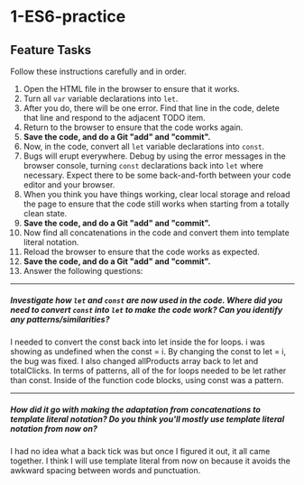 # 1-ES6-practice

## Feature Tasks

Follow these instructions carefully and in order.

1. Open the HTML file in the browser to ensure that it works.
2. Turn all `var` variable declarations into `let`.
3. After you do, there will be one error. Find that line in the code, delete that line and respond to the adjacent TODO item.
4. Return to the browser to ensure that the code works again.
5. **Save the code, and do a Git "add" and "commit".**
6. Now, in the code, convert all `let` variable declarations into `const`.
7. Bugs will erupt everywhere. Debug by using the error messages in the browser console, turning `const` declarations back into `let` where necessary. Expect there to be some back-and-forth between your code editor and your browser.
8. When you think you have things working, clear local storage and reload the page to ensure that the code still works when starting from a totally clean state.
9. **Save the code, and do a Git "add" and "commit".**
10. Now find all concatenations in the code and convert them into template literal notation.
11. Reload the browser to ensure that the code works as expected.
12. **Save the code, and do a Git "add" and "commit".**
13. Answer the following questions:

---

##### Investigate how `let` and `const` are now used in the code. Where did you need to convert `const` into `let` to make the code work? Can you identify any patterns/similarities?
I needed to convert the const back into let inside the for loops. i was showing as undefined when the const = i. By changing the const to let = i, the bug was fixed. I also changed allProducts array back to let and totalClicks. In terms of patterns, all of the for loops needed to be let rather than const. Inside of the function code blocks, using const was a pattern. 

---

##### How did it go with making the adaptation from concatenations to template literal notation? Do you think you'll mostly use template literal notation from now on?

I had no idea what a back tick was but once I figured it out, it all came together. I think I will use template literal from now on because it avoids the awkward spacing between words and punctuation. 
